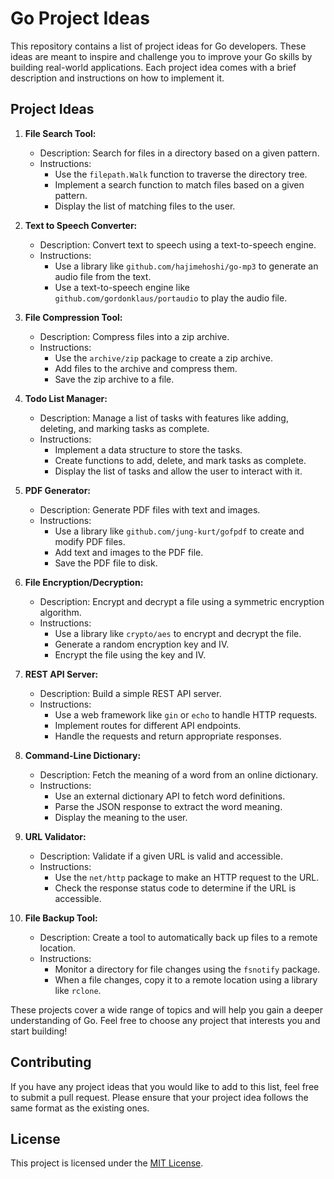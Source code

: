 # Go Project Ideas

This repository contains a list of project ideas for Go developers. These ideas are meant to inspire and challenge you to improve your Go skills by building real-world applications. Each project idea comes with a brief description and instructions on how to implement it.

## Project Ideas

1. **File Search Tool:**
   - Description: Search for files in a directory based on a given pattern.
   - Instructions:
     - Use the `filepath.Walk` function to traverse the directory tree.
     - Implement a search function to match files based on a given pattern.
     - Display the list of matching files to the user.

2. **Text to Speech Converter:**
   - Description: Convert text to speech using a text-to-speech engine.
   - Instructions:
     - Use a library like `github.com/hajimehoshi/go-mp3` to generate an audio file from the text.
     - Use a text-to-speech engine like `github.com/gordonklaus/portaudio` to play the audio file.

3. **File Compression Tool:**
   - Description: Compress files into a zip archive.
   - Instructions:
     - Use the `archive/zip` package to create a zip archive.
     - Add files to the archive and compress them.
     - Save the zip archive to a file.

4. **Todo List Manager:**
   - Description: Manage a list of tasks with features like adding, deleting, and marking tasks as complete.
   - Instructions:
     - Implement a data structure to store the tasks.
     - Create functions to add, delete, and mark tasks as complete.
     - Display the list of tasks and allow the user to interact with it.

5. **PDF Generator:**
   - Description: Generate PDF files with text and images.
   - Instructions:
     - Use a library like `github.com/jung-kurt/gofpdf` to create and modify PDF files.
     - Add text and images to the PDF file.
     - Save the PDF file to disk.

6. **File Encryption/Decryption:**
   - Description: Encrypt and decrypt a file using a symmetric encryption algorithm.
   - Instructions:
     - Use a library like `crypto/aes` to encrypt and decrypt the file.
     - Generate a random encryption key and IV.
     - Encrypt the file using the key and IV.

7. **REST API Server:**
   - Description: Build a simple REST API server.
   - Instructions:
     - Use a web framework like `gin` or `echo` to handle HTTP requests.
     - Implement routes for different API endpoints.
     - Handle the requests and return appropriate responses.

8. **Command-Line Dictionary:**
   - Description: Fetch the meaning of a word from an online dictionary.
   - Instructions:
     - Use an external dictionary API to fetch word definitions.
     - Parse the JSON response to extract the word meaning.
     - Display the meaning to the user.

9. **URL Validator:**
   - Description: Validate if a given URL is valid and accessible.
   - Instructions:
     - Use the `net/http` package to make an HTTP request to the URL.
     - Check the response status code to determine if the URL is accessible.

10. **File Backup Tool:**
    - Description: Create a tool to automatically back up files to a remote location.
    - Instructions:
      - Monitor a directory for file changes using the `fsnotify` package.
      - When a file changes, copy it to a remote location using a library like `rclone`.

These projects cover a wide range of topics and will help you gain a deeper understanding of Go. Feel free to choose any project that interests you and start building!

## Contributing

If you have any project ideas that you would like to add to this list, feel free to submit a pull request. Please ensure that your project idea follows the same format as the existing ones.

## License

This project is licensed under the [MIT License](LICENSE).